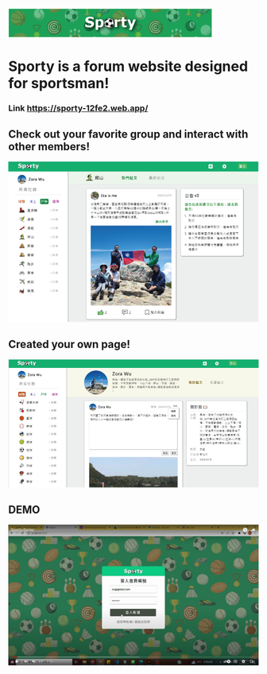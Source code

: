 ![Sporty](./README-picture/logo.png)
# Sporty is a forum website designed for sportsman!
### Link https://sporty-12fe2.web.app/

## Check out your favorite group and interact with other members!
![cover](./README-picture/cover.png)

## Created your own page!
![mypage](./README-picture/mypage.png)

## DEMO 
[![Demo](./README-picture/demo.png)](https://www.youtube.com/watch?v=ZqFkhYww2gA&ab_channel=Z)


